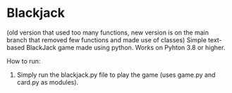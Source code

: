 # Blackjack
(old version that used too many functions, new version is on the main branch that removed few functions and made use of classes)
Simple text-based BlackJack game made using python.
Works on Pyhton 3.8 or higher.

How to run:
1) Simply run the blackjack.py file to play the game (uses game.py and card.py as modules).
